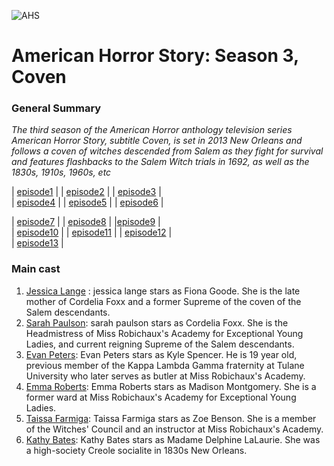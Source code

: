 
![AHS](https://github.com/user-attachments/assets/f263aa45-d945-4ac0-86d6-a29e0ba0c70f)
# American Horror Story: Season 3, Coven



 ### General Summary
  
  *The third season of the American Horror anthology television series American Horror Story, subtitle Coven, is set in 2013 New Orleans and follows a coven of witches descended from Salem as they fight for survival and features flashbacks to the Salem Witch trials in 1692, as well as the 1830s, 1910s, 1960s, etc*

| [episode1](episode1.md) |      | [episode2](episode2.md) |      |  [episode3](episode3.md)  |    
|  [episode4](episode4.md)  |     | [episode5](episode5.md)  |    | [episode6](episode6.md) |      

| [episode7](episode7.md) |      | [episode8](episode8.md) |     |[episode9](episode9.md) |          
| [episode10](episode10.md) |         | [episode11](episode11.md) |         | [episode12](episode12.md) |           
| [episode13](episode13.md) |


### Main cast
1. [Jessica Lange](Jessica.md) : jessica lange stars as Fiona Goode. She is the late mother of Cordelia Foxx and a former Supreme of the coven of the Salem descendants. 
2. [Sarah Paulson](Sarah.md): sarah paulson stars as Cordelia Foxx. She is the Headmistress of Miss Robichaux's Academy for Exceptional Young Ladies, and current reigning Supreme of the Salem descendants. 
3. [Evan Peters](Evan.md): Evan Peters stars as Kyle Spencer. He is 19 year old, previous member of the Kappa Lambda Gamma fraternity at Tulane University who later serves as butler at Miss Robichaux's Academy. 
4. [Emma Roberts](Emma.md): Emma Roberts stars as Madison Montgomery. She is a former ward at Miss Robichaux's Academy for Exceptional Young Ladies. 
5. [Taissa Farmiga](taissa.md): Taissa Farmiga stars as Zoe Benson. She is a member of the Witches' Council and an instructor at Miss Robichaux's Academy. 
6. [Kathy Bates](Kathy.md): Kathy Bates stars as Madame Delphine LaLaurie. She was a high-society Creole socialite in 1830s New Orleans.



 
